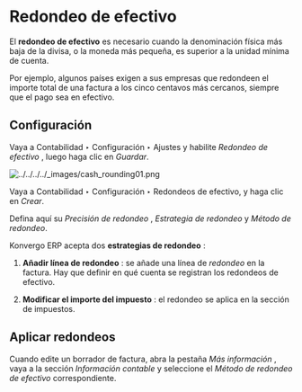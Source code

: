 # Redondeo de efectivo

El **redondeo de efectivo** es necesario cuando la denominación física más
baja de la divisa, o la moneda más pequeña, es superior a la unidad mínima de
cuenta.

Por ejemplo, algunos países exigen a sus empresas que redondeen el importe
total de una factura a los cinco centavos más cercanos, siempre que el pago
sea en efectivo.

## Configuración

Vaya a Contabilidad ‣ Configuración ‣ Ajustes y habilite _Redondeo de
efectivo_ , luego haga clic en _Guardar_.

![../../../../_images/cash_rounding01.png](../../../../_images/cash_rounding01.png)

Vaya a Contabilidad ‣ Configuración ‣ Redondeos de efectivo, y haga clic en
_Crear_.

Defina aquí su _Precisión de redondeo_ , _Estrategia de redondeo_ y _Método de
redondeo_.

Konvergo ERP acepta dos **estrategias de redondeo** :

  1. **Añadir línea de redondeo** : se añade una línea de _redondeo_ en la factura. Hay que definir en qué cuenta se registran los redondeos de efectivo.

  2. **Modificar el importe del impuesto** : el redondeo se aplica en la sección de impuestos.

## Aplicar redondeos

Cuando edite un borrador de factura, abra la pestaña _Más información_ , vaya
a la sección _Información contable_ y seleccione el _Método de redondeo de
efectivo_ correspondiente.

